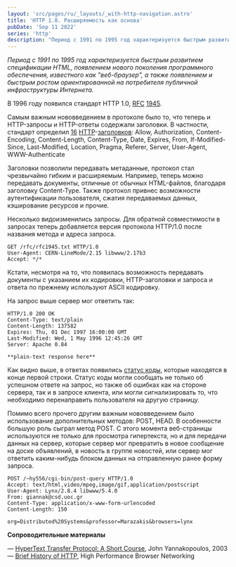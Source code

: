 ```yaml
---
layout: 'src/pages/ru/_layouts/_with-http-navigation.astro'
title: 'HTTP 1.0. Расширяемость как основа'
pubDate: 'Sep 11 2022'
series: 'http'
description: "Период с 1991 по 1995 год характеризуется быстрым развитием спецификации HTML, появлением нового поколения программного обеспечения, известного как 'веб-браузер', а также появлением и быстрым ростом ориентированной на потребителя публичной инфраструктуры Интернета."
---
```


_Период с 1991 по 1995 год характеризуется быстрым развитием спецификации HTML, появлением нового поколения программного обеспечения, известного как "веб-браузер", а также появлением и быстрым ростом ориентированной на потребителя публичной инфраструктуры Интернета._

В 1996 году появился стандарт HTTP 1.0, [RFC](https://tools.ietf.org/html/rfc1945) [1945](https://tools.ietf.org/html/rfc1945).

Самым важным нововведением в протоколе было то, что теперь и HTTP-запросы и HTTP-ответы содержали заголовки. В частности, стандарт определил [16](https://www.rfc-editor.org/rfc/rfc1945#section-10) [HTTP](https://www.rfc-editor.org/rfc/rfc1945#section-10)\-[заголовков](https://www.rfc-editor.org/rfc/rfc1945#section-10): Allow, Authorization, Content-Encoding, Content-Length, Content-Type, Date, Expires, From, If-Modified-Since, Last-Modified, Location, Pragma, Referer, Server, User-Agent, WWW-Authenticate

Заголовки позволили передавать метаданные, протокол стал чрезвычайно гибким и расширяемым. Например, теперь можно передавать документы, отличные от обычных HTML-файлов, благодаря заголовку Content-Type. Также протокол привнес возможности аутентификации пользователя, сжатия передаваемых данных, кэширование ресурсов и прочие.

Несколько видоизменились запросы. Для обратной совместимости в запросах теперь добавляется версия протокола HTTP/1.0 после названия метода и адреса запроса.

```
GET /rfc/rfc1945.txt HTTP/1.0
User-Agent: CERN-LineMode/2.15 libwww/2.17b3
Accept: */*
```

Кстати, несмотря на то, что появилась возможность передавать документы с указанием их кодировки, HTTP-заголовки и запроса и ответа по прежнему используют ASCII кодировку.

На запрос выше сервер мог ответить так:

```
HTTP/1.0 200 OK
Content-Type: text/plain
Content-Length: 137582
Expires: Thu, 01 Dec 1997 16:00:00 GMT
Last-Modified: Wed, 1 May 1996 12:45:26 GMT
Server: Apache 0.84

**plain-text response here**
```

Как видно выше, в ответах появились [статус коды](https://www.rfc-editor.org/rfc/rfc1945#section-9), которые находятся в конце первой строки. Статус коды могли сообщать не только об успешном ответе на запрос, но также об ошибках как на стороне сервера, так и в запросе клиента, или могли сигнализировать то, что необходимо перенаправить пользователя на другую страницу.

Помимо всего прочего другим важным нововведением было использование дополнительных методов: POST, HEAD. В особенности большую роль сыграл метод POST. С этого момента веб-страницы используются не только для просмотра гипертекста, но и для передачи данных на сервер, которые сервер мог превратить в новое сообщение на доске объявлений, в новость в группе новостей, или сервер мог ответить каким-нибудь блоком данных на отправленную ранее форму запроса.

```
POST /~hy556/cgi-bin/post-query HTTP/1.0
Accept: text/html,video/mpeg,image/gif,application/postscript
User-Agent: Lynx/2.8.4 libwww/5.4.0
From: giannak@csd.uoc.gr
Content-Type: application/x-www-form-urlencoded
Content-Length: 150

org=Distributed%20Systems&professor=Marazakis&browsers=lynx
```

**Сопроводительные материалы**

— [HyperText Transfer Protocol: A Short Course](https://condor.depaul.edu/dmumaugh/readings/handouts/SE435/HTTP/), John Yannakopoulos, 2003  
— [Brief History of HTTP](https://hpbn.co/brief-history-of-http/), High Performance Browser Networking
